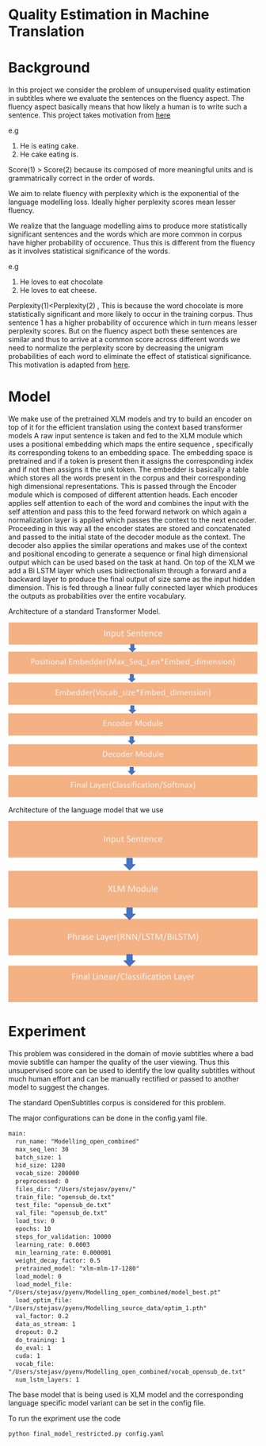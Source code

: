 # Quality Estimation in Machine Translation

# Background

In this project we consider the problem of unsupervised quality estimation in subtitles where we evaluate the sentences on the fluency aspect. The fluency aspect basically means that how likely a human is to write such a sentence. This project takes motivation from [here](https://www.aclweb.org/anthology/2020.tacl-1.35.pdf)

e.g 
1) He is eating cake. 
2) He cake eating is.

Score(1) > Score(2) because its composed of more meaningful units and is grammatrically correct in the order of words.

We aim to relate fluency with perplexity which is the exponential of the language modelling loss. Ideally higher perplexity scores mean lesser fluency.



We realize that the language modelling aims to produce more statistically significant sentences and the words which are more common in corpus have higher probability of occurence. Thus this is different from the fluency as it involves statistical significance of the words. 

e.g
1) He loves to eat chocolate 
2) He loves to eat cheese.



Perplexity(1)<Perplexity(2) , This is because the word chocolate is more statistically significant and more likely to occur in the training corpus. Thus sentence 1 has a higher probability of occurence which in turn means lesser perplexity scores. But on the fluency aspect both these sentences are similar and thus to arrive at a common score across different words we need to normalize the perplexity score by decreasing the unigram probabilities of each word to eliminate the effect of statistical significance. This motivation is adapted from [here](https://arxiv.org/abs/1809.08731).

# Model 

We make use of the pretrained  XLM models and try to build an encoder on top of it for the efficient translation using the context based transformer models A raw input sentence is taken and fed to the XLM module which uses a positional embedding which maps the entire sequence , specifically its corresponding tokens to an embedding
space. The embedding space is pretrained and if a token is present then it assigns the corresponding index and if not then assigns it the unk token. The embedder is basically a
table which stores all the words present in the corpus and their corresponding high dimensional representations. This is passed through the Encoder module which is composed
of different attention heads. Each encoder applies self attention to each of the word and combines the input with the self attention and pass this to the feed forward network on which again a normalization layer is applied which passes the context to the next encoder. Proceeding in this way all the encoder states are stored and concatenated and passed to the initial state of the decoder module as the context. The decoder also applies the similar operations and makes use of the context and positional encoding to generate a sequence or final high dimensional output which can be used based on the task at hand. On top of the XLM we add a Bi LSTM layer which uses bidirectionalism through a forward
and a backward layer to produce the final output of size same as the input hidden dimension. This is fed through a linear fully connected layer which produces the outputs as probabilities over the entire vocabulary.

Architecture of a standard Transformer Model.

![Images.](https://github.com/tejasvi96/Lmodelling/blob/master/Transformer_architecture.png?raw=True)


Architecture of the language model that we use

![Images.](https://github.com/tejasvi96/Lmodelling/blob/master/Language_model.png?raw=True)

# Experiment

This problem was considered in the domain of movie subtitles where a bad movie subtitle can hamper the quality of the user viewing. Thus this unsupervised score can be used to identify the low quality subtitles without much human effort and can be manually rectified or passed to another model to suggest the changes.

The standard OpenSubtitles corpus is considered for this problem.

The major configurations can be done in the config.yaml file.

```
main:
  run_name: "Modelling_open_combined"
  max_seq_len: 30
  batch_size: 1
  hid_size: 1280
  vocab_size: 200000
  preprocessed: 0
  files_dir: "/Users/stejasv/pyenv/"
  train_file: "opensub_de.txt"
  test_file: "opensub_de.txt"
  val_file: "opensub_de.txt"
  load_tsv: 0
  epochs: 10
  steps_for_validation: 10000
  learning_rate: 0.0003
  min_learning_rate: 0.000001
  weight_decay_factor: 0.5
  pretrained_model: "xlm-mlm-17-1280"
  load_model: 0
  load_model_file: "/Users/stejasv/pyenv/Modelling_open_combined/model_best.pt"
  load_optim_file: "/Users/stejasv/pyenv/Modelling_source_data/optim_1.pth"
  val_factor: 0.2
  data_as_stream: 1
  dropout: 0.2
  do_training: 1
  do_eval: 1
  cuda: 1
  vocab_file: "/Users/stejasv/pyenv/Modelling_open_combined/vocab_opensub_de.txt"
  num_lstm_layers: 1
```

The base model that is being used is XLM model and the corresponding language specific model variant can be set in the config file.

To run the expriment use the code

```
python final_model_restricted.py config.yaml
```

